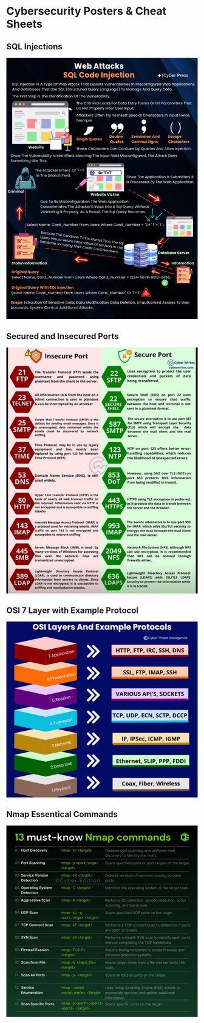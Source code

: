 
# Cybersecurity Posters & Cheat Sheets

## SQL Injections
![web-attack](web_sql_Injection.gif)

## Secured and Insecured Ports
![ports](ports_secure_insecure.jpeg)

## OSI 7 Layer with Example Protocol
![osi](OSI_example_protocol.gif)

## Nmap Essentical Commands
![osi](nmap_command.jpeg)
